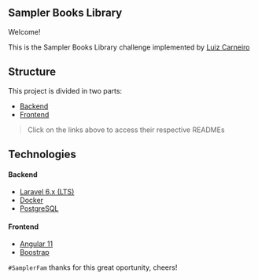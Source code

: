 ## Sampler Books Library

Welcome!

This is the Sampler Books Library challenge implemented by [Luiz Carneiro](https://github.com/lscarneiro)

## Structure

This project is divided in two parts:
- [Backend](backend/README.md)
- [Frontend](frontend/README.md) 

> Click on the links above to access their respective READMEs

## Technologies

#### Backend

* [Laravel 6.x (LTS)](https://laravel.com/docs/6.x/releases#support-policy)
* [Docker](https://www.docker.com/)
* [PostgreSQL](https://www.postgresql.org/)

#### Frontend

* [Angular 11](https://angular.io/)
* [Boostrap](https://getbootstrap.com/docs/4.5/getting-started/introduction/)


`#SamplerFam` thanks for this great oportunity, cheers!